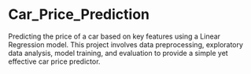 # Car_Price_Prediction
Predicting the price of a car based on key features using a Linear Regression model. This project involves data preprocessing, exploratory data analysis, model training, and evaluation to provide a simple yet effective car price predictor.
